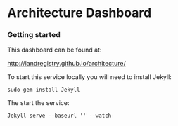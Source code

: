 Architecture Dashboard
===============

### Getting started

This dashboard can be found at:

http://landregistry.github.io/architecture/

To start this service locally you will need to install Jekyll:

```
sudo gem install Jekyll
```

The start the service:

```
Jekyll serve --baseurl '' --watch
```
